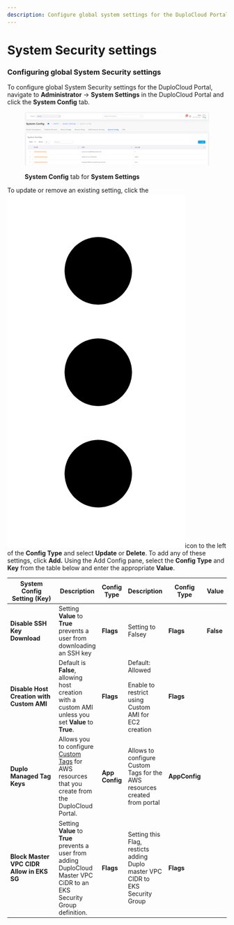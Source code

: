 ```yaml
---
description: Configure global system settings for the DuploCloud Portal
---
```


# System Security settings

### Configuring global System Security settings

To configure global System Security settings for the DuploCloud Portal, navigate to **Administrator** -> **System Settings** in the DuploCloud Portal and click the **System Config** tab.

<figure><img src="../../.gitbook/assets/systemconfig.png" alt=""><figcaption><p><strong>System Config</strong> tab for <strong>System Settings</strong></p></figcaption></figure>

To update or remove an existing setting, click the <img src="../../.gitbook/assets/Kabab_three_Vertical_dots (7).png" alt="" data-size="line">icon to the left of the **Config Type** and select **Update** or **Delete**. To add any of these settings, click **Add.** Using the Add Config pane, select the **Config Type** and **Key** from the table below and enter the appropriate **Value**.

<table><thead><tr><th width="358">System Config Setting  (Key)</th><th>Description</th><th>Config Type</th><th data-hidden>Description</th><th data-hidden>Config Type</th><th data-hidden>Value</th></tr></thead><tbody><tr><td><strong>Disable SSH Key Download</strong> </td><td>Setting <strong>Value</strong> to <strong>True</strong> prevents a user from downloading an SSH key</td><td><strong>Flags</strong></td><td>Setting to Falsey</td><td><strong>Flags</strong></td><td><strong>False</strong></td></tr><tr><td><strong>Disable Host Creation with Custom AMI</strong> </td><td>Default is <strong>False</strong>, allowing host creation with a custom AMI unless you set <strong>Value</strong> to <strong>True</strong>.</td><td><strong>Flags</strong></td><td>Default: Allowed<br><br>Enable to restrict using Custom AMI for EC2 creation</td><td><strong>Flags</strong></td><td></td></tr><tr><td><strong>Duplo Managed Tag Keys</strong></td><td>Allows you to configure <a href="../use-cases/custom-resource-tags.md">Custom Tags</a> for AWS resources that you create from the DuploCloud Portal.</td><td><strong>App Config</strong></td><td>Allows to configure Custom Tags for the AWS resources created from portal</td><td><strong>AppConfig</strong></td><td></td></tr><tr><td><strong>Block Master VPC CIDR Allow in EKS SG</strong></td><td>Setting <strong>Value</strong> to <strong>True</strong> prevents a user from adding DuploCloud Master VPC CiDR to an EKS Security Group definition.</td><td><strong>Flags</strong></td><td>Setting  this Flag, resticts adding Duplo master VPC CIDR to EKS Security Group</td><td><strong>Flags</strong></td><td></td></tr></tbody></table>
